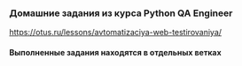 ### Домашние задания из курса Python QA Engineer
https://otus.ru/lessons/avtomatizaciya-web-testirovaniya/

#### Выполненные задания находятся в отдельных ветках